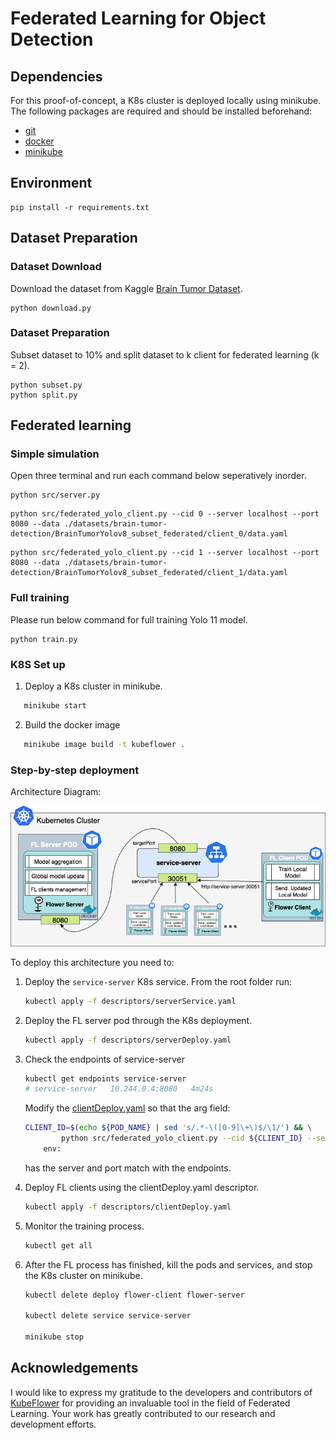 # Federated Learning for Object Detection

## Dependencies

For this proof-of-concept, a K8s cluster is deployed locally using minikube. The following packages are required and should be installed beforehand:
* [git](https://git-scm.com/)
* [docker](https://www.docker.com/)
* [minikube](https://minikube.sigs.k8s.io/docs/)

## Environment
```
pip install -r requirements.txt
```

## Dataset Preparation
### Dataset Download
Download the dataset from Kaggle [Brain Tumor Dataset](https://www.kaggle.com/datasets/pkdarabi/medical-image-dataset-brain-tumor-detection).
```
python download.py
```

### Dataset Preparation
Subset dataset to 10% and split dataset to k client for federated learning (k = 2). 
```
python subset.py
python split.py
```

## Federated learning
### Simple simulation
Open three terminal and run each command below seperatively inorder.
```
python src/server.py
```
```
python src/federated_yolo_client.py --cid 0 --server localhost --port 8080 --data ./datasets/brain-tumor-detection/BrainTumorYolov8_subset_federated/client_0/data.yaml
```
```
python src/federated_yolo_client.py --cid 1 --server localhost --port 8080 --data ./datasets/brain-tumor-detection/BrainTumorYolov8_subset_federated/client_1/data.yaml
```
### Full training
Please run below command for full training Yolo 11 model.
```
python train.py
```

### K8S Set up
 1. Deploy a K8s cluster in minikube.
 ```bash
    minikube start
 ``` 
 2. Build the docker image
 ```bash
    minikube image build -t kubeflower .
 ```

###  Step-by-step deployment
 Architecture Diagram:

 ![](images/kubeflower.png)


To deploy this architecture you need to:

1. Deploy the `service-server` K8s service. From the root folder run:
    ```bash
    kubectl apply -f descriptors/serverService.yaml
    ```

2. Deploy the FL server pod through the K8s deployment. 
    ```bash
    kubectl apply -f descriptors/serverDeploy.yaml
    ```
3. Check the endpoints of service-server
    ```bash
    kubectl get endpoints service-server
    # service-server   10.244.0.4:8080   4m24s
    ```
    Modify the [clientDeploy.yaml](./descriptors/clientDeploy.yaml) so that the arg field: 
    ```bash
    CLIENT_ID=$(echo ${POD_NAME} | sed 's/.*-\([0-9]\+\)$/\1/') && \
            python src/federated_yolo_client.py --cid ${CLIENT_ID} --server 10.244.0.4 --port 8080 --data /app/datasets/BrainTumorYolov8_subset_federated/client_${CLIENT_ID}/data.yaml
        env:
    ``` 
    has the server and port match with the endpoints.
3. Deploy FL clients using the clientDeploy.yaml descriptor.  
    ```bash
    kubectl apply -f descriptors/clientDeploy.yaml
    ```
4. Monitor the training process. 
    ```bash
    kubectl get all
    ```

5. After the FL process has finished, kill the pods and services, and stop the K8s cluster on minikube.
    ```bash
    kubectl delete deploy flower-client flower-server

    kubectl delete service service-server

    minikube stop
    ```

## Acknowledgements

I would like to express my gratitude to the developers and contributors of [KubeFlower](https://github.com/hpn-bristol/kubeFlower) for providing an invaluable tool in the field of Federated Learning. Your work has greatly contributed to our research and development efforts.